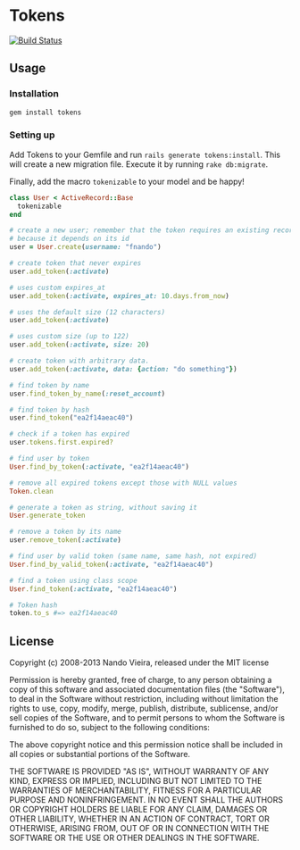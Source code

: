 # Tokens

[![Build Status](https://travis-ci.org/fnando/tokens.png)](https://travis-ci.org/fnando/tokens)

## Usage

### Installation

```bash
gem install tokens
```

### Setting up

Add Tokens to your Gemfile and run `rails generate tokens:install`.
This will create a new migration file. Execute it by running `rake db:migrate`.

Finally, add the macro `tokenizable` to your model and be happy!

```ruby
class User < ActiveRecord::Base
  tokenizable
end

# create a new user; remember that the token requires an existing record
# because it depends on its id
user = User.create(username: "fnando")

# create token that never expires
user.add_token(:activate)

# uses custom expires_at
user.add_token(:activate, expires_at: 10.days.from_now)

# uses the default size (12 characters)
user.add_token(:activate)

# uses custom size (up to 122)
user.add_token(:activate, size: 20)

# create token with arbitrary data.
user.add_token(:activate, data: {action: "do something"})

# find token by name
user.find_token_by_name(:reset_account)

# find token by hash
user.find_token("ea2f14aeac40")

# check if a token has expired
user.tokens.first.expired?

# find user by token
User.find_by_token(:activate, "ea2f14aeac40")

# remove all expired tokens except those with NULL values
Token.clean

# generate a token as string, without saving it
User.generate_token

# remove a token by its name
user.remove_token(:activate)

# find user by valid token (same name, same hash, not expired)
User.find_by_valid_token(:activate, "ea2f14aeac40")

# find a token using class scope
User.find_token(:activate, "ea2f14aeac40")

# Token hash
token.to_s #=> ea2f14aeac40
```

## License

Copyright (c) 2008-2013 Nando Vieira, released under the MIT license

Permission is hereby granted, free of charge, to any person obtaining
a copy of this software and associated documentation files (the
"Software"), to deal in the Software without restriction, including
without limitation the rights to use, copy, modify, merge, publish,
distribute, sublicense, and/or sell copies of the Software, and to
permit persons to whom the Software is furnished to do so, subject to
the following conditions:

The above copyright notice and this permission notice shall be
included in all copies or substantial portions of the Software.

THE SOFTWARE IS PROVIDED "AS IS", WITHOUT WARRANTY OF ANY KIND,
EXPRESS OR IMPLIED, INCLUDING BUT NOT LIMITED TO THE WARRANTIES OF
MERCHANTABILITY, FITNESS FOR A PARTICULAR PURPOSE AND
NONINFRINGEMENT. IN NO EVENT SHALL THE AUTHORS OR COPYRIGHT HOLDERS BE
LIABLE FOR ANY CLAIM, DAMAGES OR OTHER LIABILITY, WHETHER IN AN ACTION
OF CONTRACT, TORT OR OTHERWISE, ARISING FROM, OUT OF OR IN CONNECTION
WITH THE SOFTWARE OR THE USE OR OTHER DEALINGS IN THE SOFTWARE.
